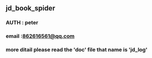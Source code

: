 ## jd_book_spider
### AUTH : peter
### email :862616561@qq.com
### more ditail please read the 'doc' file that name is 'jd_log'
